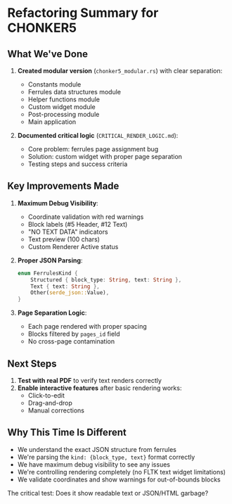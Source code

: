 # Refactoring Summary for CHONKER5

## What We've Done
1. **Created modular version** (`chonker5_modular.rs`) with clear separation:
   - Constants module
   - Ferrules data structures module  
   - Helper functions module
   - Custom widget module
   - Post-processing module
   - Main application

2. **Documented critical logic** (`CRITICAL_RENDER_LOGIC.md`):
   - Core problem: ferrules page assignment bug
   - Solution: custom widget with proper page separation
   - Testing steps and success criteria

## Key Improvements Made
1. **Maximum Debug Visibility**:
   - Coordinate validation with red warnings
   - Block labels (#5 Header, #12 Text)
   - "NO TEXT DATA" indicators
   - Text preview (100 chars)
   - Custom Renderer Active status

2. **Proper JSON Parsing**:
   ```rust
   enum FerrulesKind {
       Structured { block_type: String, text: String },
       Text { text: String },
       Other(serde_json::Value),
   }
   ```

3. **Page Separation Logic**:
   - Each page rendered with proper spacing
   - Blocks filtered by `pages_id` field
   - No cross-page contamination

## Next Steps
1. **Test with real PDF** to verify text renders correctly
2. **Enable interactive features** after basic rendering works:
   - Click-to-edit
   - Drag-and-drop
   - Manual corrections

## Why This Time Is Different
- We understand the exact JSON structure from ferrules
- We're parsing the `kind: {block_type, text}` format correctly
- We have maximum debug visibility to see any issues
- We're controlling rendering completely (no FLTK text widget limitations)
- We validate coordinates and show warnings for out-of-bounds blocks

The critical test: Does it show readable text or JSON/HTML garbage?